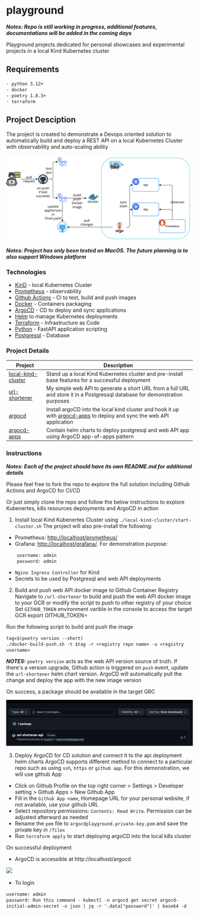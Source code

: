# playground

***Notes: Repo is still working in progress, additional features, documentations will be added in the coming days***

Playground projects dedicated for personal showcases and experimental projects in a local Kind Kubernetes cluster

## Requirements
```
- python 3.12+
- docker 
- poetry 1.8.3+
- terraform
```

## Project Desciption

The project is created to demonstrate a Devops oriented solution to automatically build and deploy a REST API on a local Kubernetes Cluster with observability and auto-scaling ability

![Project Description](/docs/images/project.png)

***Notes: Project has only been tested on MacOS. The future planning is to also support Windows platform*** 

### Technologies 

- [KinD](https://kind.sigs.k8s.io/) - local Kubernetes Cluster
- [Prometheus](https://prometheus.io/) - observability
- [Github Actions](https://docs.github.com/en/actions) - CI to test, build and push images
- [Docker](https://www.docker.com/) - Containers packaging 
- [ArgoCD](https://argo-cd.readthedocs.io/en/stable/) - CD to deploy and sync applications
- [Helm](https://helm.sh/) to manage Kubernetes deployments
- [Terraform](https://developer.hashicorp.com/terraform) - Infrastructure as Code
- [Python](https://www.python.org/) - FastAPI application scripting
- [Postgresql](https://www.postgresql.org/) - Database


### Project Details

| Project | Description |
|-------------|-------------|
| [local-kind-cluster](/local-kind-cluster/) | Stand up a local Kind Kubernetes cluster and pre-install base features for a successful deployment |
| [url-shortener](/url-shortener/) | My simple web API to generate a short URL from a full URL and store it in a Postgressql database for demonstration purposes |
| [argocd](/argocd/) | Install argoCD into the local kind cluster and hook it up with [argocd-apps](/argocd-apps/) to deploy and sync the web API application |
| [argocd-apps](/argocd-apps/) | Contain helm charts to deploy postgresql and web API app using ArgoCD app-of-apps pattern |

### Instructions

***Notes: Each of the project should have its own README.md for additional details***

Please feel free to fork the repo to explore the full solution including Github Actions and ArgoCD for CI/CD

Or just simply clone the repo and follow the below instructions to explore Kubenertes, k8s resources deployments and ArgoCD in action

1. Install local Kind Kubenertes Cluster using `./local-kind-cluster/start-cluster.sh` 
The project will also pre-install the following:
- Prometheus: [http://localhost/prometheus/](http://localhost/prometheus/)
- Grafana: [http://localhost/grafana/](http://localhost/grafana/). For demonstration purpose: 
``` 
    username: admin
    password: admin
```
- `Nginx Ingress Controller` for Kind
- Secrets to be used by Postgresql and web API deployments

2. Build and push web API docker image to Github Container Registry
Navigate to `/url-shortener` to build and push the web API docker image to your GCR or modify the script to push to other registry of your choice
Set `GITHUB_TOKEN` environment varible in the console to access the target GCR
    export GITHUB_TOKEN=<PAT>

Run the following script to build and push the image

    tag=$(poetry version --short)
    ./docker-build-push.sh -t $tag -r <registry repo name> -u <registry username>

***NOTES:*** `poetry version` acts as the web API version source of truth. If there's a version upgrade, Github action is triggered on `push` event, update the `url-shortener` helm chart version. ArgoCD will automatically pull the change and deploy the app with the new image version

On success, a package should be available in the target GRC

![](/docs/images/package.png)

3. Deploy ArgoCD for CD solution and connect it to the api deployment helm charts
ArgoCD supports different method to connect to a particular repo such as using `ssh`, `https` or `github app`. For this demonstration, we will use github App
- Click on Github Profile on the top right corner > Settings > Developer setting > Github Apps > New Github App
- Fill in the `Github App name`, Homepage URL for your personal website, if not available, use your github URL
- Select repository permissions: `Contents: Read Write`. Permission can be adjusted afterward as needed
- Rename the `pem` file to `argocdplayground.private-key.pem` and save the private key in `/files` 
- Run `terraform apply` to start deploying argoCD into the local k8s cluster

On successful deployment
- ArgoCD is accessible at http://localhost/argocd

![](/docs/images/argo.png)

- To login

```
username: admin
password: Run this command - kubectl -n argocd get secret argocd-initial-admin-secret -o json | jq -r '.data["password"]' | base64 -d
```